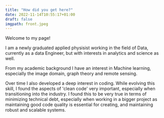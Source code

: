 ```yaml
---
title: "How did you get here?"
date: 2022-11-14T10:55:17+01:00
draft: false
imgpath: front.jpeg
---
```

Welcome to my page!

I am a newly graduated applied physisist working in the field of Data, currently as a data Engineer, but with interests in analytics and science as well.

From my academic background I have an interest in Machine learning, especially the image domain, graph theory and remote sensing.

Over time I also developed a deep interest in coding. While evolving this skill, I found the aspects of 'clean code' very important, especially when transitioning into the industry. I found this to be very true in terms of minimizing technical debt, especially when working in a bigger project as maintaining good code quality is essential for creating, and maintaining robust and scalable systems.

